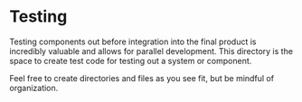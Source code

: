 # Testing
Testing components out before integration into the final product is incredibly valuable and allows for parallel development.
This directory is the space to create test code for testing out a system or component.

Feel free to create directories and files as you see fit, but be mindful of organization.

